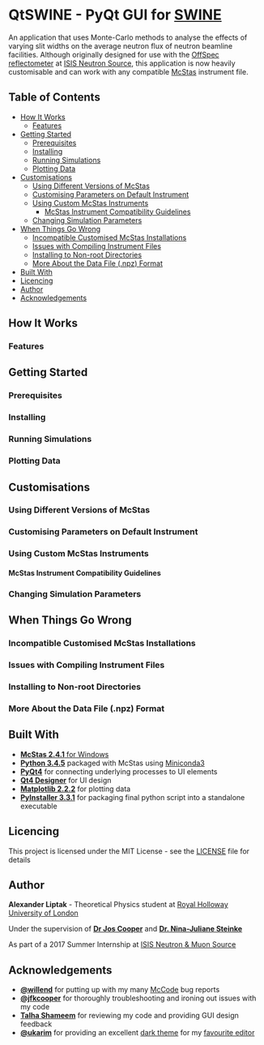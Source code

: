 # QtSWINE - PyQt GUI for [SWINE](https://github.com/ajulik1997/SWINE)
An application that uses Monte-Carlo methods to analyse the effects of varying slit widths on the average neutron flux of neutron beamline facilities.
Although originally designed for use with the [OffSpec reflectometer](https://www.isis.stfc.ac.uk/Pages/Offspec.aspx) at [ISIS Neutron Source](https://www.isis.stfc.ac.uk), this application is now heavily customisable and can work with any compatible [McStas](http://mcstas.org/) instrument file.

## Table of Contents

- [How It Works](#how-it-works)
  - [Features](#features)
- [Getting Started](#Getting-Started)
  - [Prerequisites](#Prerequisistes)
  - [Installing](#Installing)
  - [Running Simulations](#Running-Simulations)
  - [Plotting Data](#Plotting-Data)
- [Customisations](#Customisations)
  - [Using Different Versions of McStas](#Using-Different-Versions-of-McStas)
  - [Customising Parameters on Default Instrument](#Customising-Parameters-on-Default-Instrument)
  - [Using Custom McStas Instruments](#Using-Custom-McStas-Instruments)
    - [McStas Instrument Compatibility Guidelines](#McStas-Instrument-Compatibility-Guidelines)
  - [Changing Simulation Parameters](#Changing-Simulation-Parameters)
- [When Things Go Wrong](#When-Things-Go-Wrong)
  - [Incompatible Customised McStas Installations](#Incompatible-Customised-McStas-Installations)
  - [Issues with Compiling Instrument Files](#Issues-with-Compiling-Instrument-Files)
  - [Installing to Non-root Directories](#Installing-to-Non-root-Directories)
  - [More About the Data File (.npz) Format](#More-About-the-Data-File-(.npz)-Format)
- [Built With](#Built-With)
- [Licencing](#Licencing)
- [Author](#author)
- [Acknowledgements](#acknowledgements)

## How It Works

### Features

## Getting Started

### Prerequisites

### Installing

### Running Simulations

### Plotting Data

## Customisations

### Using Different Versions of McStas

### Customising Parameters on Default Instrument

### Using Custom McStas Instruments

#### McStas Instrument Compatibility Guidelines

### Changing Simulation Parameters

## When Things Go Wrong

### Incompatible Customised McStas Installations

### Issues with Compiling Instrument Files

### Installing to Non-root Directories

### More About the Data File (.npz) Format

## Built With

* [**McStas 2.4.1** for Windows](http://mcstas.org/download/install_windows/)
* [**Python 3.4.5**](https://www.python.org/downloads/) packaged with McStas using [Miniconda3](https://conda.io/miniconda.html)
* [**PyQt4**](https://www.riverbankcomputing.com/software/pyqt/download) for connecting underlying processes to UI elements
* [**Qt4 Designer**](http://doc.qt.io/archives/qt-4.8/designer-manual.html) for UI design
* [**Matplotlib 2.2.2**](https://matplotlib.org/2.2.2/index.html) for plotting data
* [**PyInstaller 3.3.1**](https://www.pyinstaller.org/) for packaging final python script into a standalone executable

## Licencing

This project is licensed under the MIT License - see the [LICENSE](LICENSE) file for details

## Author

**Alexander Liptak** - Theoretical Physics student at [Royal Holloway University of London](https://www.royalholloway.ac.uk/physics/)

Under the supervision of [**Dr Jos Cooper**](https://www.isis.stfc.ac.uk/Pages/Dr-Joshaniel-Cooper.aspx) and [**Dr. Nina-Juliane Steinke**](https://www.isis.stfc.ac.uk/Pages/Dr-Nina-Juliane-Steinke.aspx)

As part of a 2017 Summer Internship at [ISIS Neutron & Muon Source](https://www.isis.stfc.ac.u)

## Acknowledgements

* [**@willend**](https://github.com/willend) for putting up with my many [McCode](https://github.com/McStasMcXtrace/McCode) bug reports
* [**@jfkcooper**](https://github.com/jfkcooper) for thoroughly troubleshooting and ironing out issues with my code
* [**Talha Shameem**](mailto:Talha.Shameem.2015@live.rhul.ac.uk) for reviewing my code and providing GUI design feedback
* [**@ukarim**](https://github.com/ukarim) for providing an excellent [dark theme](https://draculatheme.com/notepad-plus-plus/) for my [favourite editor](https://notepad-plus-plus.org/)
